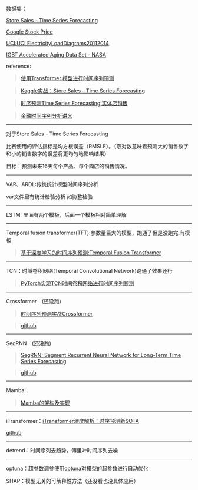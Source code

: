 数据集：

[Store Sales - Time Series Forecasting](https://cloud.tencent.com/developer/article/2384397)

[Google Stock Price](https://www.kaggle.com/datasets/henryshan/google-stock-price)

[UCI:UCI ElectricityLoadDiagrams20112014](https://archive.ics.uci.edu/ml/machine-learning-databases/00321/LD2011_2014.txt.zip)

[IGBT Accelerated Aging Data Set - NASA](https://data.nasa.gov/download/7wwx-fk77/application%2Fzip)

reference:
> [使用Transformer 模型进行时间序列预测](https://cloud.tencent.com/developer/article/2384397)

> [Kaggle实战：Store Sales - Time Series Forecasting](https://blog.csdn.net/weixin_43907802/article/details/122798776)

> [时序预测Time Series Forecasting:实体店销售](https://www.cnblogs.com/March7th/p/17289259.html)

>[金融时间序列分析讲义](https://www.math.pku.edu.cn/teachers/lidf/course/fts/ftsnotes/html/_ftsnotes/index.html) 

---

对于Store Sales - Time Series Forecasting

比赛使用的评估指标是均方根误差（RMSLE）。（取对数意味着预测大的销售数字和小的销售数字的误差将更均匀地影响结果）

目标：预测未来16天每个产品、每个商店的销售情况。

---
VAR、ARDL:传统统计模型时间序列分析 

var文件里有统计检验分析 如协整检验

---
LSTM: 里面有两个模板，后面一个模板相对简单理解

---
Temporal fusion transformer(TFT):参数量巨大的模型，跑通了但是没跑完,有模板
> [基于深度学习的时间序列预测:Temporal Fusion Transformer](https://blog.csdn.net/wjjc1017/article/details/135913845)

---
TCN：时域卷积网络(Temporal Convolutional Network)跑通了效果还行
> [PyTorch实现TCN时间卷积网络进行时间序列预测](https://blog.csdn.net/java1314777/article/details/134687303)

---
Crossformer：(还没跑)
> [时间序列预测实战Crossformer](https://blog.csdn.net/java1314777/article/details/134670578)

> [github](https://github.com/Thinklab-SJTU/Crossformer)

---
SegRNN：(还没跑)
> [SegRNN: Segment Recurrent Neural Network for Long-Term Time Series Forecasting](https://paperswithcode.com/paper/segrnn-segment-recurrent-neural-network-for)

> [github](https://github.com/lss-1138/SegRNN)
---
Mamba：
> [Mamba的架构及实现](https://mp.weixin.qq.com/s?__biz=MzI1MjQ2OTQ3Ng==&mid=2247630782&idx=1&sn=82a2d74642278e0fb03f0954a03b7692&chksm=e8d0e224b82c7033404262318f4c8a6f3f50db716d32dc6e4f3fb870bca2fe5b757f9d1940d7&scene=27)

---
iTransformer：[iTransformer深度解析：时序预测新SOTA](https://blog.csdn.net/qq_33431368/article/details/134543912?ops_request_misc=%257B%2522request%255Fid%2522%253A%2522172111726316800188518259%2522%252C%2522scm%2522%253A%252220140713.130102334..%2522%257D&request_id=172111726316800188518259&biz_id=0&utm_medium=distribute.pc_search_result.none-task-blog-2~all~top_click~default-4-134543912-null-null.142^v100^pc_search_result_base3&utm_term=iTransformer&spm=1018.2226.3001.4187)

[github](https://github.com/lucidrains/iTransformer)


---
detrend：时间序列去趋势，傅里叶时间序列去噪

---
optuna：超参数调参[使用optuna对模型的超参数进行自动优化](https://www.jianshu.com/p/2513dc63e0ba)



SHAP：模型无关的可解释性方法（还没看也没具体应用）
